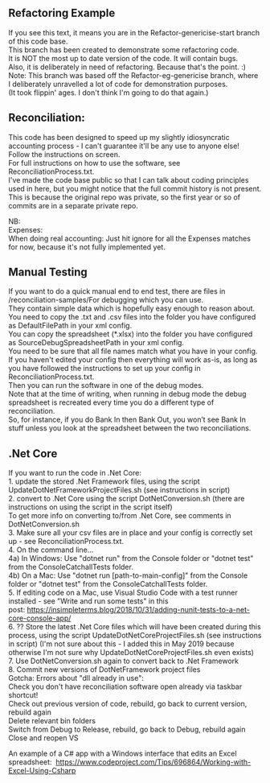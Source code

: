 ## Refactoring Example  
If you see this text, it means you are in the Refactor-genericise-start branch of this code base.  
This branch has been created to demonstrate some refactoring code.  
It is NOT the most up to date version of the code. It will contain bugs.  
Also, it is deliberately in need of refactoring. Because that's the point. :)  
Note: This branch was based off the Refactor-eg-genericise branch, where I deliberately unravelled a lot of code for demonstration purposes.  
(It took flippin' ages. I don't think I'm going to do that again.)  

## Reconciliation:   
This code has been designed to speed up my slightly idiosyncratic accounting process - I can't guarantee it'll be any use to anyone else!  
Follow the instructions on screen.  
For full instructions on how to use the software, see ReconciliationProcess.txt.  
I've made the code base public so that I can talk about coding principles used in here, but you might notice that the full commit history is not present. This is because the original repo was private, so the first year or so of commits are in a separate private repo.  

NB:  
	Expenses:  
	When doing real accounting: Just hit ignore for all the Expenses matches for now, because it's not fully implemented yet.  

## Manual Testing

If you want to do a quick manual end to end test, there are files in /reconciliation-samples/For debugging which you can use.  
They contain simple data which is hopefully easy enough to reason about.  
You need to copy the .txt and .csv files into the folder you have configured as DefaultFilePath in your xml config.  
You can copy the spreadsheet (*.xlsx) into the folder you have configured as SourceDebugSpreadsheetPath in your xml config.  
You need to be sure that all file names match what you have in your config. If you haven't edited your config then everything will work as-is, as long as you have followed the instructions to set up your config in ReconciliationProcess.txt.  
Then you can run the software in one of the debug modes.  
Note that at the time of writing, when running in debug mode the debug spreadsheet is recreated every time you do a different type of reconciliation.  
So, for instance, if you do Bank In then Bank Out, you won’t see Bank In stuff unless you look at the spreadsheet between the two reconciliations.  
	
## .Net Core   

If you want to run the code in .Net Core:   
	1.	update the stored .Net Framework files, using the script UpdateDotNetFrameworkProjectFiles.sh (see instructions in script)   
	2.	convert to .Net Core using the script DotNetConversion.sh (there are instructions on using the script in the script itself)   
		To get more info on converting to/from .Net Core, see comments in DotNetConversion.sh  
	3. Make sure all your csv files are in place and your config is correctly set up - see ReconciliationProcess.txt.  
	4.	On the command line...  
	4a) In Windows: Use "dotnet run" from the Console folder or "dotnet test" from the ConsoleCatchallTests folder.  
	4b) On a Mac: Use "dotnet run [path-to-main-config]" from the Console folder or "dotnet test" from the ConsoleCatchallTests folder.  
	5.	If editing code on a Mac, use Visual Studio Code with a test runner installed - see "Write and run some tests" in this post: https://insimpleterms.blog/2018/10/31/adding-nunit-tests-to-a-net-core-console-app/   
	6. ?? Store the latest .Net Core files which will have been created during this process, using the script UpdateDotNetCoreProjectFiles.sh (see instructions in script) (I'm not sure about this - I added this in May 2019 because otherwise I'm not sure why UpdateDotNetCoreProjectFiles.sh even exists)  
	7. Use DotNetConversion.sh again to convert back to .Net Framework  
	8. Commit new versions of DotNetFramework project files  
Gotcha: Errors about "dll already in use":   
	Check you don't have reconciliation software open already via taskbar shortcut!   
	Check out previous version of code, rebuild, go back to current version, rebuild again  
	Delete relevant bin folders  
	Switch from Debug to Release, rebuild, go back to Debug, rebuild again  
	Close and reopen VS  
	
An example of a C# app with a Windows interface that edits an Excel spreadsheet:  
https://www.codeproject.com/Tips/696864/Working-with-Excel-Using-Csharp    
    